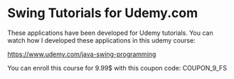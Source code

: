 # Swing Tutorials for Udemy.com
These applications have been developed for Udemy tutorials. You can watch how I developed these applications 
in this udemy course:

https://www.udemy.com/java-swing-programming

You can enroll this course for 9.99$ with this coupon code: COUPON_9_FS
